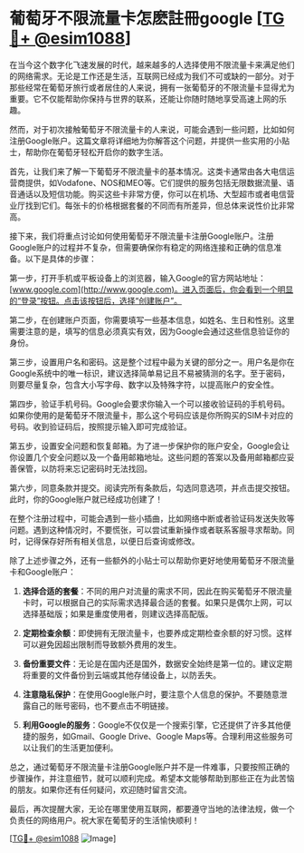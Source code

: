 # 葡萄牙不限流量卡怎麽註冊google [[TG💪+ @esim1088](https://t.me/s/esim1088)]

在当今这个数字化飞速发展的时代，越来越多的人选择使用不限流量卡来满足他们的网络需求。无论是工作还是生活，互联网已经成为我们不可或缺的一部分。对于那些经常在葡萄牙旅行或者居住的人来说，拥有一张葡萄牙的不限流量卡显得尤为重要。它不仅能帮助你保持与世界的联系，还能让你随时随地享受高速上网的乐趣。

然而，对于初次接触葡萄牙不限流量卡的人来说，可能会遇到一些问题，比如如何注册Google账户。这篇文章将详细地为你解答这个问题，并提供一些实用的小贴士，帮助你在葡萄牙轻松开启你的数字生活。

首先，让我们来了解一下葡萄牙不限流量卡的基本情况。这类卡通常由各大电信运营商提供，如Vodafone、NOS和MEO等。它们提供的服务包括无限数据流量、语音通话以及短信功能。购买这些卡非常方便，你可以在机场、大型超市或者电信营业厅找到它们。每张卡的价格根据套餐的不同而有所差异，但总体来说性价比非常高。

接下来，我们将重点讨论如何使用葡萄牙不限流量卡注册Google账户。注册Google账户的过程并不复杂，但需要确保你有稳定的网络连接和正确的信息准备。以下是具体的步骤：

第一步，打开手机或平板设备上的浏览器，输入Google的官方网站地址：[www.google.com](http://www.google.com)。进入页面后，你会看到一个明显的“登录”按钮。点击该按钮后，选择“创建账户”。

第二步，在创建账户页面，你需要填写一些基本信息，如姓名、生日和性别。这里需要注意的是，填写的信息必须真实有效，因为Google会通过这些信息验证你的身份。

第三步，设置用户名和密码。这是整个过程中最为关键的部分之一。用户名是你在Google系统中的唯一标识，建议选择简单易记且不易被猜测的名字。至于密码，则要尽量复杂，包含大小写字母、数字以及特殊字符，以提高账户的安全性。

第四步，验证手机号码。Google会要求你输入一个可以接收验证码的手机号码。如果你使用的是葡萄牙不限流量卡，那么这个号码应该是你所购买的SIM卡对应的号码。收到验证码后，按照提示输入即可完成验证。

第五步，设置安全问题和恢复邮箱。为了进一步保护你的账户安全，Google会让你设置几个安全问题以及一个备用邮箱地址。这些问题的答案以及备用邮箱都应妥善保管，以防将来忘记密码时无法找回。

第六步，同意条款并提交。阅读完所有条款后，勾选同意选项，并点击提交按钮。此时，你的Google账户就已经成功创建了！

在整个注册过程中，可能会遇到一些小插曲，比如网络中断或者验证码发送失败等问题。遇到这种情况时，不要慌张，可以尝试重新操作或者联系客服寻求帮助。同时，记得保存好所有相关信息，以便日后查询或修改。

除了上述步骤之外，还有一些额外的小贴士可以帮助你更好地使用葡萄牙不限流量卡和Google账户：

1. **选择合适的套餐**：不同的用户对流量的需求不同，因此在购买葡萄牙不限流量卡时，可以根据自己的实际需求选择最合适的套餐。如果只是偶尔上网，可以选择基础版；如果是重度使用者，则建议选择高配版。

2. **定期检查余额**：即使拥有无限流量卡，也要养成定期检查余额的好习惯。这样可以避免因超出限制而导致额外费用的发生。

3. **备份重要文件**：无论是在国内还是国外，数据安全始终是第一位的。建议定期将重要的文件备份到云端或其他存储设备上，以防丢失。

4. **注意隐私保护**：在使用Google账户时，要注意个人信息的保护。不要随意泄露自己的账号密码，也不要点击不明链接。

5. **利用Google的服务**：Google不仅仅是一个搜索引擎，它还提供了许多其他便捷的服务，如Gmail、Google Drive、Google Maps等。合理利用这些服务可以让我们的生活更加便利。

总之，通过葡萄牙不限流量卡注册Google账户并不是一件难事，只要按照正确的步骤操作，并注意细节，就可以顺利完成。希望本文能够帮助到那些正在为此苦恼的朋友。如果你还有任何疑问，欢迎随时留言交流。

最后，再次提醒大家，无论在哪里使用互联网，都要遵守当地的法律法规，做一个负责任的网络用户。祝大家在葡萄牙的生活愉快顺利！

[[TG💪+ @esim1088](https://t.me/s/esim1088) ![Image](https://i.postimg.cc/4NQfJmqS/Snipaste-2025-05-13-00-14-12.png)]